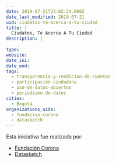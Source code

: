 ```yaml
---
date: 2019-07-21T23:02:24.000Z
date_last_modified: 2019-07-21
uid: ciudatos-te-acerca-a-tu-ciudad
title: |
  Ciudatos, Te Acerca A Tu Ciudad
description: |
  
type: 
website: 
date_ini: 
date_end: 
tags:
  - transparencia-y-rendicion-de-cuentas
  - participación-ciudadana
  - uso-de-datos-abiertos
  - periodismo-de-datos
cities: 
  - Bogotá
organizations_uids:
  - fundacion-corona
  - datasketch
---
```


Esta iniciativa fue realizada por:

- [Fundación Corona](/organizaciones/fundacion-corona)
- [Datasketch](/organizaciones/datasketch)
